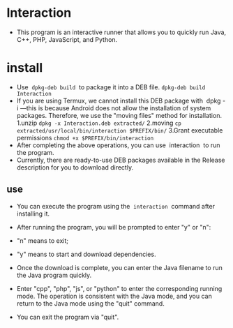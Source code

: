 # Interaction
- This program is an interactive runner that allows you to quickly run Java, C++, PHP, JavaScript, and Python.
# install
- Use  `dpkg-deb build`  to package it into a DEB file.
```dpkg-deb build Interaction```
- If you are using Termux, we cannot install this DEB package with  dpkg -i —this is because Android does not allow the installation of system packages. Therefore, we use the "moving files" method for installation.
1.unzip
```dpkg -x Interaction.deb extracted/```
2.moving
```cp extracted/usr/local/bin/interaction $PREFIX/bin/```
3.Grant executable permissions
```chmod +x $PREFIX/bin/interaction```
- After completing the above operations, you can use  interaction  to run the program.
- Currently, there are ready-to-use DEB packages available in the Release description for you to download directly.
## use
- You can execute the program using the  `interaction`  command after installing it.
- After running the program, you will be prompted to enter "y" or "n":
 
- "n" means to exit;
​
- "y" means to start and download dependencies.
 
- Once the download is complete, you can enter the Java filename to run the Java program quickly.
- Enter "cpp", "php", "js", or "python" to enter the corresponding running mode. The operation is consistent with the Java mode, and you can return to the Java mode using the "quit" command.
- You can exit the program via "quit".
